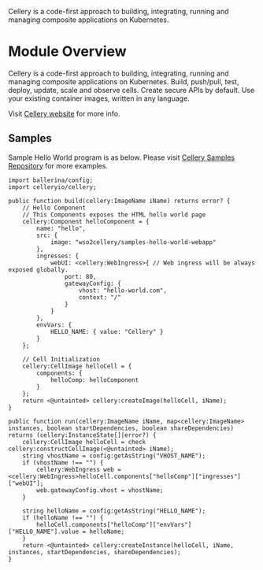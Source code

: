 Cellery is a code-first approach to building, integrating, running and managing composite applications on Kubernetes.

# Module Overview

Cellery is a code-first approach to building, integrating, running and managing composite applications on Kubernetes.
Build, push/pull, test, deploy, update, scale and observe cells. 
Create secure APIs by default. Use your existing container images, written in any language.

Visit [Cellery website](https://wso2-cellery.github.io/) for more info.

## Samples

Sample Hello World program is as below. 
Please visit [Cellery Samples Repository](https://github.com/wso2-cellery/samples) for more examples. 

```ballerina
import ballerina/config;
import celleryio/cellery;

public function build(cellery:ImageName iName) returns error? {
    // Hello Component
    // This Components exposes the HTML hello world page
    cellery:Component helloComponent = {
        name: "hello",
        src: {
            image: "wso2cellery/samples-hello-world-webapp"
        },
        ingresses: {
            webUI: <cellery:WebIngress>{ // Web ingress will be always exposed globally.
                port: 80,
                gatewayConfig: {
                    vhost: "hello-world.com",
                    context: "/"
                }
            }
        },
        envVars: {
            HELLO_NAME: { value: "Cellery" }
        }
    };

    // Cell Initialization
    cellery:CellImage helloCell = {
        components: {
            helloComp: helloComponent
        }
    };
    return <@untainted> cellery:createImage(helloCell, iName);
}

public function run(cellery:ImageName iName, map<cellery:ImageName> instances, boolean startDependencies, boolean shareDependencies) returns (cellery:InstanceState[]|error?) {
    cellery:CellImage helloCell = check cellery:constructCellImage(<@untainted> iName);
    string vhostName = config:getAsString("VHOST_NAME");
    if (vhostName !== "") {
        cellery:WebIngress web = <cellery:WebIngress>helloCell.components["helloComp"]["ingresses"]["webUI"];
        web.gatewayConfig.vhost = vhostName;
    }

    string helloName = config:getAsString("HELLO_NAME");
    if (helloName !== "") {
        helloCell.components["helloComp"]["envVars"]["HELLO_NAME"].value = helloName;
    }
    return <@untainted> cellery:createInstance(helloCell, iName, instances, startDependencies, shareDependencies);
}
```